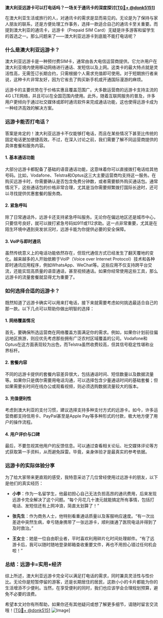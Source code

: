 **澳大利亚远游卡可以打电话吗？一场关于通讯卡的深度探讨[[TG💪+ @donk5151](https://t.me/s/donk5151)]**

在澳大利亚生活或旅行的人，对通讯卡的需求是显而易见的。无论是为了保持与家人朋友的联系，还是方便处理工作事务，选择一款适合自己的通讯卡至关重要。而提到澳大利亚的通讯卡，远游卡（Prepaid SIM Card）无疑是许多游客和留学生的首选之一。那么问题来了——澳大利亚远游卡到底能不能打电话呢？

### **什么是澳大利亚远游卡？**

澳大利亚远游卡是一种预付费SIM卡，通常由各大电信运营商提供。它允许用户在澳大利亚境内使用移动网络进行通话、发短信以及上网。这类卡的最大特点就是灵活性高，无需签订长期合约，只需根据个人需求充值即可使用。对于短期旅行者来说，这种卡片非常友好，因为它省去了购买新手机或开通国际漫游的麻烦。

远游卡的主要优势在于价格实惠且覆盖范围广。大多数运营商的远游卡支持主流的4G LTE网络，并且可以在全国范围内使用。此外，随着互联网服务的普及，许多用户更倾向于通过社交媒体或即时通讯软件来完成通话功能，这也使得远游卡成为一种经济高效的解决方案。

### **远游卡能否打电话？**

答案是肯定的！澳大利亚远游卡不仅能够打电话，而且在某些情况下甚至比传统的固定电话更加便捷高效。不过，在深入讨论之前，我们需要了解不同运营商提供的具体套餐和服务内容。

#### **1. 基本通话功能**
大部分远游卡都配备了基础的语音通话功能，这意味着你可以直接拨打电话给其他号码。比如，Vodafone、Telstra和Optus这三大主要运营商均支持这一服务。在购买远游卡时，你需要确认是否包含免费分钟数，或者需要额外购买通话包。通常情况下，这些通话包的价格非常合理，尤其是当你需要频繁拨打国际长途时，还可以寻找提供优惠套餐的服务商。

#### **2. 紧急呼叫**
除了日常通话外，远游卡还支持紧急呼叫服务。无论你在偏远地区还是城市中心，只要信号良好，就可以拨打紧急号码如911或112求助。这一点非常重要，尤其是在陌生环境中遇到突发状况时，远游卡能为你提供必要的安全保障。

#### **3. VoIP与即时通讯**
虽然传统意义上的电话功能依然存在，但现代通信方式已经发生了翻天覆地的变化。越来越多的人开始依赖于VoIP（Voice over Internet Protocol）技术和各种即时通讯应用程序，例如WhatsApp、WeChat等。这些应用不仅支持跨平台交流，还能实现高质量的语音通话，甚至视频通话。如果你经常使用这些工具，那么远游卡的流量套餐就显得尤为重要了。

### **如何选择合适的远游卡？**

既然知道了远游卡确实可以用来打电话，接下来就需要考虑如何挑选最适合自己的那一款。以下几点可以帮助你做出明智的选择：

#### **1. 网络覆盖情况**
首先，要确保所选运营商在网络覆盖方面满足你的需求。例如，如果你计划前往偏远地区旅游，则应优先考虑那些拥有广泛农村区域覆盖的公司。Vodafone和Optus在这方面表现较为出色，而Telstra虽然收费较高，但其信号稳定性堪称业界标杆。

#### **2. 套餐内容**
不同的远游卡提供的套餐内容差异很大，包括通话时间、短信数量以及数据流量等。如果你只是偶尔需要用电话沟通，可以选择包含少量通话时间的基础套餐；但如果需要长时间在线办公或观看视频，则必须选购数据流量较大的版本。

#### **3. 充值便利性**
考虑到澳大利亚的支付习惯，建议选择支持多种支付方式的远游卡。如今，许多运营商都支持信用卡、PayPal甚至是Apple Pay等多种形式的付款，极大地方便了用户的操作流程。

#### **4. 用户评价与口碑**
最后，不要忽视其他用户的反馈信息。可以通过查看相关论坛、社交媒体评论等方式获取第一手资料，从而避免踩雷。毕竟，亲身体验才是最真实的参考依据。

### **远游卡的实际体验分享**

为了给大家带来更直观的感受，我特意采访了几位曾经使用过远游卡的朋友，以下是他们的真实经历：

- **小李**：作为一名留学生，他最初担心自己无法负担高昂的通讯费用，后来发现远游卡完全解决了这个问题。“每个月花几十澳元就能搞定所有事情，包括打电话、发短信还有上网冲浪，简直太划算了！”
  
- **张先生**：作为商务人士，他特别看重通话质量以及客服响应速度。“有一次出差途中突然生病，幸亏随身携带了一张远游卡，顺利拨通了医院电话并得到了及时救治。”

- **王女士**：她是一位自由职业者，平时喜欢利用碎片化时间处理邮件。“有了远游卡后，我可以随时随地登录邮箱查收重要文件，再也不用担心错过任何机会啦！”

### **总结：远游卡=实用+经济**

综上所述，澳大利亚远游卡完全可以满足打电话的需求，同时兼具灵活性与性价比。无论你是短暂停留的游客，还是长期居住的居民，这款小小的卡片都能为你的生活增添不少便利。当然，在享受便利的同时，我们也应该学会合理规划预算，避免不必要的浪费。

希望本文对你有所帮助，如果你还有其他疑问或想了解更多细节，请随时留言交流哦！[[TG💪+ @donk5151](https://t.me/s/donk5151) ![Image](https://i.postimg.cc/rwNCRYN7/Snipaste-2025-04-30-17-27-05.png)]
